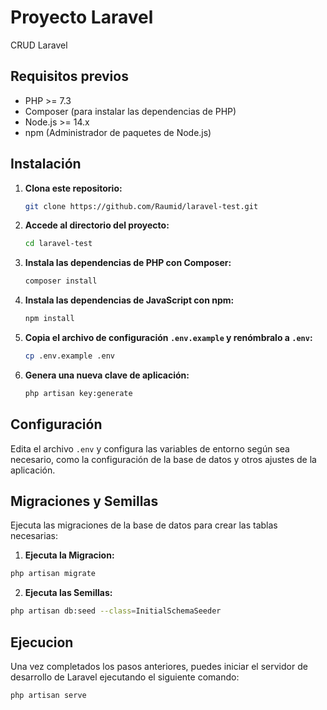 # Proyecto Laravel

CRUD Laravel

## Requisitos previos

- PHP >= 7.3
- Composer (para instalar las dependencias de PHP)
- Node.js >= 14.x
- npm (Administrador de paquetes de Node.js)

## Instalación

1. **Clona este repositorio:**

    ```bash
    git clone https://github.com/Raumid/laravel-test.git
    ```

2. **Accede al directorio del proyecto:**

    ```bash
    cd laravel-test
    ```

3. **Instala las dependencias de PHP con Composer:**

    ```bash
    composer install
    ```

4. **Instala las dependencias de JavaScript con npm:**

    ```bash
    npm install
    ```

5. **Copia el archivo de configuración `.env.example` y renómbralo a `.env`:**

    ```bash
    cp .env.example .env
    ```

6. **Genera una nueva clave de aplicación:**

    ```bash
    php artisan key:generate
    ```

## Configuración

Edita el archivo `.env` y configura las variables de entorno según sea necesario, como la configuración de la base de datos y otros ajustes de la aplicación.

## Migraciones y Semillas

Ejecuta las migraciones de la base de datos para crear las tablas necesarias:

1. **Ejecuta la Migracion:**

```bash
php artisan migrate
```

2. **Ejecuta las Semillas:**

```bash
php artisan db:seed --class=InitialSchemaSeeder
```

## Ejecucion

Una vez completados los pasos anteriores, puedes iniciar el servidor de desarrollo de Laravel ejecutando el siguiente comando:

```bash
php artisan serve
```